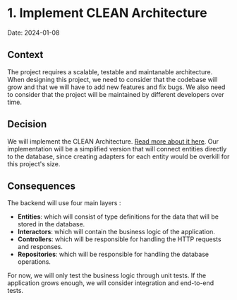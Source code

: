 # 1. Implement CLEAN Architecture

Date: 2024-01-08

## Context

The project requires a scalable, testable and maintanable architecture. When designing this project, we need to consider that the codebase will grow and that we will have to add new features and fix bugs. We also need to consider that the project will be maintained by different developers over time.

## Decision

We will implement the CLEAN Architecture. [Read more about it here](https://blog.cleancoder.com/uncle-bob/2012/08/13/the-clean-architecture.html). Our
implementation will be a simplified version that will connect entities directly to the database, since creating adapters for each entity would be overkill for this project's size.

## Consequences

The backend will use four main layers :

- **Entities**: which will consist of type definitions for the data that will be stored in the database.
- **Interactors**: which will contain the business logic of the application.
- **Controllers**: which will be responsible for handling the HTTP requests and responses.
- **Repositories**: which will be responsible for handling the database operations.

For now, we will only test the business logic through unit tests. If the application grows enough, we will consider integration and end-to-end tests.
